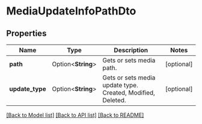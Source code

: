 # MediaUpdateInfoPathDto

## Properties

Name | Type | Description | Notes
------------ | ------------- | ------------- | -------------
**path** | Option<**String**> | Gets or sets media path. | [optional]
**update_type** | Option<**String**> | Gets or sets media update type.  Created, Modified, Deleted. | [optional]

[[Back to Model list]](../README.md#documentation-for-models) [[Back to API list]](../README.md#documentation-for-api-endpoints) [[Back to README]](../README.md)


